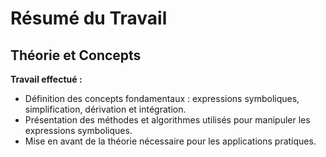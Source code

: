 # Résumé du Travail

## Théorie et Concepts

**Travail effectué :**
- Définition des concepts fondamentaux : expressions symboliques, simplification, dérivation et intégration.
- Présentation des méthodes et algorithmes utilisés pour manipuler les expressions symboliques.
- Mise en avant de la théorie nécessaire pour les applications pratiques.

